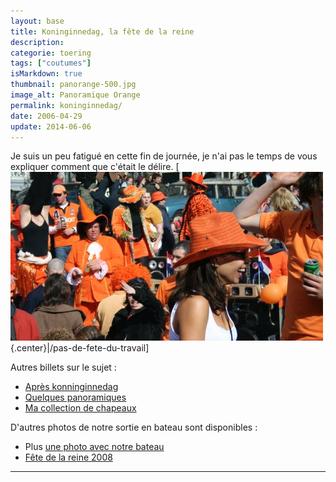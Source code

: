 ```yaml
---
layout: base
title: Koninginnedag, la fête de la reine
description: 
categorie: toering
tags: ["coutumes"]
isMarkdown: true
thumbnail: panorange-500.jpg
image_alt: Panoramique Orange
permalink: koninginnedag/
date: 2006-04-29
update: 2014-06-06
---
```




Je suis un peu fatigué en cette fin de journée, je n'ai pas le temps de vous expliquer comment que c'était le délire.
[![Panoramique Orange](panorange-500.jpg){.center}|/pas-de-fete-du-travail]

Autres billets sur le sujet :
* [Après konninginnedag](/apres-koninginnedag)
* [Quelques panoramiques](/pas-de-fete-du-travail)
* [Ma collection de chapeaux](/hoeden)

D'autres photos de notre sortie en bateau sont disponibles :  
* Plus [une photo avec notre bateau](http://harple.com/family/photos/netherlands/steve-in-nederland/steve-in-nederland-Pages/Image30.html)
* [Fête de la reine 2008](/fete-de-la-reine)
---
<!-- post notes:
liens morts : 
* [sur le site de Pascale|http://www.xs4all.nl/~jlhkrans/Reine_2006/].
* [sur mon album en ligne|http://alix.guillard.fr/phototeque/view_album.php?set_albumName=konninginnedag-2006]
--->
